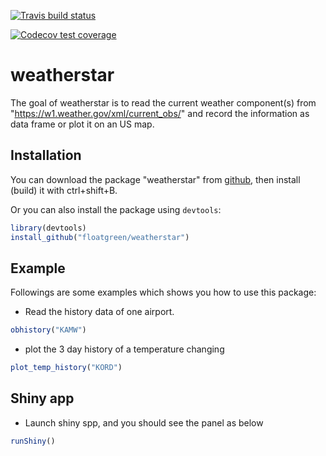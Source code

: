   <!-- badges: start -->
[![Travis build status](https://travis-ci.org/floatgreen/weatherstar.svg?branch=master)](https://travis-ci.org/floatgreen/weatherstar)
  <!-- badges: end -->

  <!-- badges: start -->
  [![Codecov test coverage](https://codecov.io/gh/floatgreen/weatherstar/branch/master/graph/badge.svg)](https://codecov.io/gh/floatgreen/weatherstar?branch=master)
  <!-- badges: end -->



# weatherstar

The goal of weatherstar is to read the current weather component(s) from "https://w1.weather.gov/xml/current_obs/" and record the information as data frame or plot it on an US map.

## Installation

You can download the package "weatherstar" from [github](https://github.com/floatgreen/weatherstar), then install (build) it with ctrl+shift+B.

Or you can also install the package using `devtools`:

``` r
library(devtools)
install_github("floatgreen/weatherstar")
```

## Example

Followings are some examples which shows you how to use this package:  

- Read the history data of one airport.  

``` r
obhistory("KAMW")

```

- plot the 3 day history of a temperature changing


``` r
plot_temp_history("KORD")

```


## Shiny app

- Launch shiny spp, and you should see the panel as below

``` r
runShiny()
```

